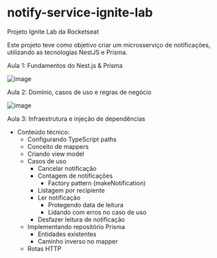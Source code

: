 # notify-service-ignite-lab

Projeto Ignite Lab da Rocketseat

Este projeto teve como objetivo criar um microsserviço de notificações, utilizando as tecnologias NestJS e Prisma.

Aula 1: Fundamentos do Nest.js & Prisma

![image](https://user-images.githubusercontent.com/66912112/207755054-48fc05f5-4a7d-4765-bc6f-7b9508871fff.png)

Aula 2: Domínio, casos de uso e regras de negócio

![image](https://user-images.githubusercontent.com/66912112/207877108-dda00737-36a4-4589-8f06-304c8243da96.png)

Aula 3: Infraestrutura e injeção de dependências

- Conteúdo técnico:
  - Configurando TypeScript paths
  - Conceito de mappers
  - Criando view model
  - Casos de uso
    - Cancelar notificação
    - Contagem de notificações
      - Factory pattern (makeNotification)
    - Listagem por recipiente
    - Ler notificação
      - Protegendo data de leitura
      - Lidando com erros no caso de uso
    - Desfazer leitura de notificação
  - Implementando repositório Prisma
    - Entidades existentes
    - Caminho inverso no mapper
  - Rotas HTTP
